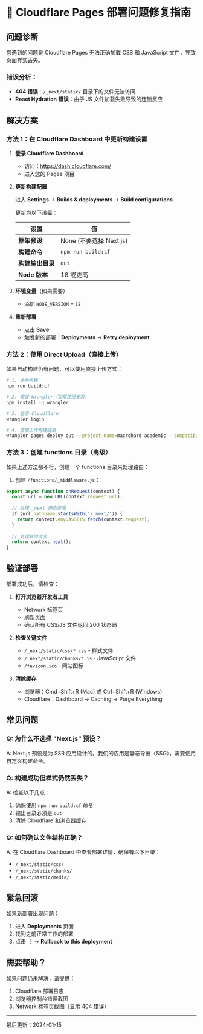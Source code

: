 # 🔧 Cloudflare Pages 部署问题修复指南

## 问题诊断

您遇到的问题是 Cloudflare Pages 无法正确加载 CSS 和 JavaScript 文件，导致页面样式丢失。

### 错误分析：
- **404 错误**：`/_next/static/` 目录下的文件无法访问
- **React Hydration 错误**：由于 JS 文件加载失败导致的连锁反应

## 解决方案

### 方法 1：在 Cloudflare Dashboard 中更新构建设置

1. **登录 Cloudflare Dashboard**
   - 访问：https://dash.cloudflare.com/
   - 进入您的 Pages 项目

2. **更新构建配置**
   
   进入 **Settings** → **Builds & deployments** → **Build configurations**
   
   更新为以下设置：
   
   | 设置 | 值 |
   |------|-----|
   | **框架预设** | None (不要选择 Next.js) |
   | **构建命令** | `npm run build:cf` |
   | **构建输出目录** | `out` |
   | **Node 版本** | 18 或更高 |

3. **环境变量**（如果需要）
   - 添加 `NODE_VERSION` = `18`

4. **重新部署**
   - 点击 **Save** 
   - 触发新的部署：**Deployments** → **Retry deployment**

### 方法 2：使用 Direct Upload（直接上传）

如果自动构建仍有问题，可以使用直接上传方式：

```bash
# 1. 本地构建
npm run build:cf

# 2. 安装 Wrangler（如果还没安装）
npm install -g wrangler

# 3. 登录 Cloudflare
wrangler login

# 4. 直接上传构建结果
wrangler pages deploy out --project-name=macrohard-academic --compatibility-date=2024-01-15
```

### 方法 3：创建 functions 目录（高级）

如果上述方法都不行，创建一个 functions 目录来处理路由：

1. 创建 `/functions/_middleware.js`：

```javascript
export async function onRequest(context) {
  const url = new URL(context.request.url);
  
  // 处理 _next 静态资源
  if (url.pathname.startsWith('/_next/')) {
    return context.env.ASSETS.fetch(context.request);
  }
  
  // 处理其他请求
  return context.next();
}
```

## 验证部署

部署成功后，请检查：

1. **打开浏览器开发者工具**
   - Network 标签页
   - 刷新页面
   - 确认所有 CSS/JS 文件返回 200 状态码

2. **检查关键文件**
   - `/_next/static/css/*.css` - 样式文件
   - `/_next/static/chunks/*.js` - JavaScript 文件
   - `/favicon.ico` - 网站图标

3. **清除缓存**
   - 浏览器：Cmd+Shift+R (Mac) 或 Ctrl+Shift+R (Windows)
   - Cloudflare：Dashboard → Caching → Purge Everything

## 常见问题

### Q: 为什么不选择 "Next.js" 预设？
A: Next.js 预设是为 SSR 应用设计的。我们的应用是静态导出（SSG），需要使用自定义构建命令。

### Q: 构建成功但样式仍然丢失？
A: 检查以下几点：
1. 确保使用 `npm run build:cf` 命令
2. 输出目录必须是 `out`
3. 清除 Cloudflare 和浏览器缓存

### Q: 如何确认文件结构正确？
A: 在 Cloudflare Dashboard 中查看部署详情，确保有以下目录：
- `/_next/static/css/`
- `/_next/static/chunks/`
- `/_next/static/media/`

## 紧急回滚

如果新部署出现问题：

1. 进入 **Deployments** 页面
2. 找到之前正常工作的部署
3. 点击 **⋮** → **Rollback to this deployment**

## 需要帮助？

如果问题仍未解决，请提供：
1. Cloudflare 部署日志
2. 浏览器控制台错误截图
3. Network 标签页截图（显示 404 错误）

---

最后更新：2024-01-15